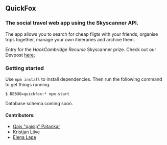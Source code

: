 ## QuickFox
### The social travel web app using the Skyscanner API.

The app allows you to search for cheap fligts with your friends, organise trips together, manage your own itineraries and archive them.

Entry for the _HackCambridge Recurse_ Skyscanner prize. Check out our Devpost [here:](https://devpost.com/software/quickfox-cms7ar)

### Getting started
Use `npm install` to install dependencies. Then run the following command to get things running. 

```
$ DEBUG=quickfox:* npm start
```

Database schema coming soon.

#### Contributors:
* [Qais "qaisjp" Patankar](http://github.com/qaisjp)
* [Kristjan Liive](http://github.com/wpkel)
* [Elena Lape](http://github.com/pecoraa)


